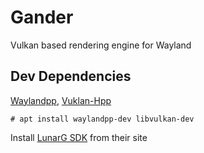 # Gander
Vulkan based rendering engine for Wayland

## Dev Dependencies
[Waylandpp](https://github.com/NilsBrause/waylandpp), [Vuklan-Hpp](https://github.com/KhronosGroup/Vulkan-Hpp)

`# apt install waylandpp-dev libvulkan-dev`

Install [LunarG SDK](https://vulkan.lunarg.com/) from their site

